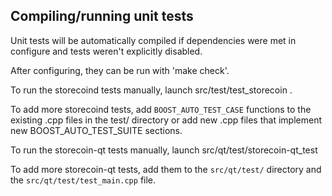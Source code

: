 Compiling/running unit tests
------------------------------------

Unit tests will be automatically compiled if dependencies were met in configure
and tests weren't explicitly disabled.

After configuring, they can be run with 'make check'.

To run the storecoind tests manually, launch src/test/test_storecoin .

To add more storecoind tests, add `BOOST_AUTO_TEST_CASE` functions to the existing
.cpp files in the test/ directory or add new .cpp files that
implement new BOOST_AUTO_TEST_SUITE sections.

To run the storecoin-qt tests manually, launch src/qt/test/storecoin-qt_test

To add more storecoin-qt tests, add them to the `src/qt/test/` directory and
the `src/qt/test/test_main.cpp` file.
